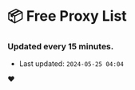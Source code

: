 # :package: Free Proxy List
### Updated every 15 minutes.

- Last updated: `2024-05-25 04:04`

:heart:

